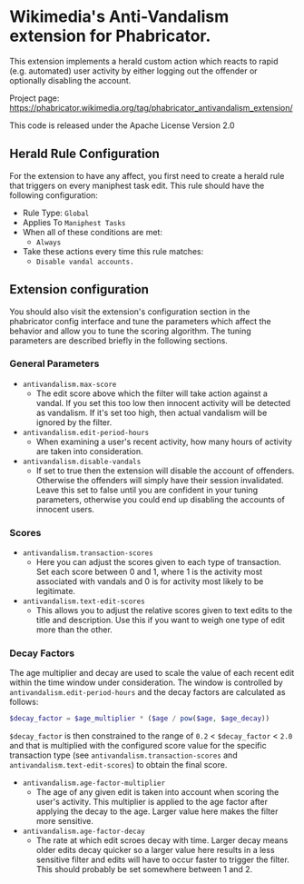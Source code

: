 # Wikimedia's Anti-Vandalism extension for Phabricator.

This extension implements a herald custom action which reacts to rapid (e.g. automated) user
activity by either logging out the offender or optionally disabling the account.

Project page: https://phabricator.wikimedia.org/tag/phabricator_antivandalism_extension/

This code is released under the Apache License Version 2.0

## Herald Rule Configuration

For the extension to have any affect, you first need to create a herald rule
that triggers on every maniphest task edit. This rule should have the following
configuration:

* Rule Type:  `Global`
* Applies To `Maniphest Tasks`
* When all of these conditions are met:
  * `Always`
* Take these actions every time this rule matches:
  * `Disable vandal accounts.`

## Extension configuration
You should also visit the extension's configuration section in the phabricator config interface and tune the parameters which affect the behavior and allow you to tune the scoring algorithm. The tuning parameters are described briefly in the following sections.

### General Parameters
* `antivandalism.max-score`
  * The edit score above which the filter will take action against a vandal. If you set this too low then innocent activity will be detected as vandalism. If it's set too high, then actual vandalism will be ignored by the filter.
* `antivandalism.edit-period-hours`
  * When examining a user's recent activity, how many hours of activity are taken into consideration.
* `antivandalism.disable-vandals`
  * If set to true then the extension will disable the account of offenders. Otherwise the offenders will simply have their session invalidated.  Leave this set to false until you are confident in your tuning parameters, otherwise you could end up disabling the accounts of innocent users.

### Scores
* `antivandalism.transaction-scores`
  * Here you can adjust the scores given to each type of transaction. Set each score between 0 and 1, where 1 is the activity most associated with vandals and 0 is for activity most likely to be legitimate.
* `antivandalism.text-edit-scores`
  * This allows you to adjust the relative scores given to text edits to the title and description. Use this if you want to weigh one type of edit more than the other.

### Decay Factors
The age multiplier and decay are used to scale the value of each recent edit within the time window under consideration. The window is controlled by `antivandalism.edit-period-hours` and the decay factors are calculated as follows:

```php
$decay_factor = $age_multiplier * ($age / pow($age, $age_decay))
```

`$decay_factor` is then constrained to the range of `0.2` < `$decay_factor` < `2.0` and that is multiplied with the configured score value for the specific transaction type (see `antivandalism.transaction-scores` and `antivandalism.text-edit-scores`) to obtain the final score.

* `antivandalism.age-factor-multiplier`
  * The age of any given edit is taken into account when scoring the user's activity. This multiplier is applied to the age factor after applying the decay to the age. Larger value here makes the filter more sensitive.
* `antivandalism.age-factor-decay`
  * The rate at which edit scroes decay with time. Larger decay means older edits decay quicker so a larger value here results in a less sensitive filter and edits will have to occur faster to trigger the filter. This should probably be set somewhere between 1 and 2.

